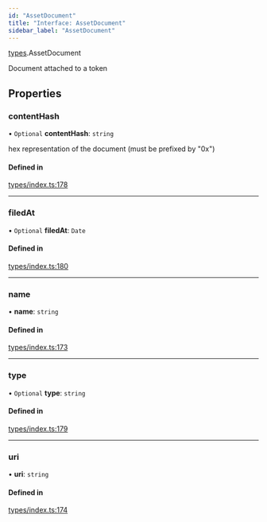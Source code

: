 ```yaml
---
id: "AssetDocument"
title: "Interface: AssetDocument"
sidebar_label: "AssetDocument"
---
```


[types](../../../modules/Types/Types.md).AssetDocument

Document attached to a token

## Properties

### contentHash

• `Optional` **contentHash**: `string`

hex representation of the document (must be prefixed by "0x")

#### Defined in

[types/index.ts:178](https://github.com/PolymeshAssociation/polymesh-sdk/blob/b6f9fb883/src/types/index.ts#L178)

___

### filedAt

• `Optional` **filedAt**: `Date`

#### Defined in

[types/index.ts:180](https://github.com/PolymeshAssociation/polymesh-sdk/blob/b6f9fb883/src/types/index.ts#L180)

___

### name

• **name**: `string`

#### Defined in

[types/index.ts:173](https://github.com/PolymeshAssociation/polymesh-sdk/blob/b6f9fb883/src/types/index.ts#L173)

___

### type

• `Optional` **type**: `string`

#### Defined in

[types/index.ts:179](https://github.com/PolymeshAssociation/polymesh-sdk/blob/b6f9fb883/src/types/index.ts#L179)

___

### uri

• **uri**: `string`

#### Defined in

[types/index.ts:174](https://github.com/PolymeshAssociation/polymesh-sdk/blob/b6f9fb883/src/types/index.ts#L174)
